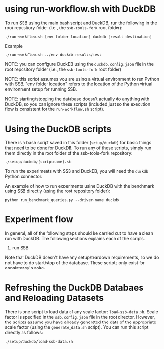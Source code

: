 # using run-workflow.sh with DuckDB
To run SSB using the main bash script and DuckDB, run the following in the root repository folder (i.e., the `ssb-tools-fork` root folder):
```
./run-workflow.sh [env folder location] duckdb [result destination]
```

Example:
```
./run-workflow.sh ../env duckdb results/test
```

NOTE: you can configure DuckDB using the `duckdb.config.json` file in the root repository folder (i.e., the `ssb-tools-fork` root folder)

NOTE: this script assumes you are using a virtual environment to run Python with SSB. "env folder location" refers to the location of the Python virtual environment setup for running SSB.

NOTE: starting/stopping the database doesn't actually do anything with DuckDB, so you can ignore these scripts (included just so the execution flow is consistent for the `run-workflow.sh` script).

# Using the DuckDB scripts
There is a bash script saved in this folder (`setup/duckdb`) for basic things that need to be done for DuckDB. To run any of these scripts, simply run them directly in the root folder of the ssb-tools-fork repository:
```
./setup/duckdb/[scriptname].sh
```

To run the experiments with SSB and DuckDB, you will need the `duckdb` Python connector.

An example of how to run experiments using DuckDB with the benchmark using SSB directly (using the root repository folder):
```
python run_benchmark_queries.py --driver-name duckdb
```

# Experiment flow
In general, all of the following steps should be carried out to have a clean run with DuckDB. The following sections explains each of the scripts.
1. run SSB

Note that DuckDB doesn't have any setup/teardown requirements, so we do not have to do start/stop of the database. These scripts only exist for consistency's sake.

# Refreshing the DuckDB Databaes and Reloading Datasets
There is one script to load data of any scale factor: `load-ssb-data.sh`. Scale factor is specified in the `ssb.config.json` file in the root director. However, the scripts assume you have already generated the data of the appropriate scale factor (using the `generate_data.sh` script). You can run this script directly as follows:
```
./setup/duckdb/load-ssb-data.sh
```
